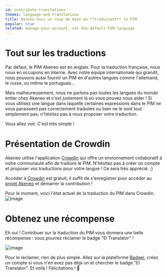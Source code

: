 ```yaml
---
id: contribute-translations
themes: language-and-translations
title: Donnez-nous un coup de main en **traduisant** le PIM
popular: true
related: manage-your-account, set-the-default-PIM-language
---
```


# Tout sur les traductions

Par défaut, le PIM Akeneo est en anglais. Pour la traduction française, nous nous en occupons en interne. Avec notre équipe internationale qui grandit, nous pouvons aussi fournir un PIM en d'autres langues comme l'allemand, le russe, ou même le portuguais...

Mais malheureusement, nous ne parlons pas toutes les langues du monde entier chez Akeneo et c'est justement là où vous pouvez nous aider ! Si vous utilisez une langue dans laquelle certaines expressions dans le PIM ne vous paraissent pas correctement traduites ou bien ne le sont tout simplement pas, n'hésitez pas à nous proposer votre traduction.

Vous allez voir. C'est très simple ! 

# Présentation de Crowdin

Akeneo utilise l'application [Crowdin](https://crowdin.com/) qui offre un envionnement collaboratif à notre communauté afin de traduire le PIM. N'hésitez pas à créer un compte et proposer vos traductions pour votre langue ! Ce sera très apprécié. ;)

Accéder à [Crowdin](https://crowdin.com/) est gratuit, il suffit de s'enregistrer pour accéder au [projet Akeneo](https://fr.crowdin.com/project/akeneo) et démarrer la contribution !

Pour le moment, voici l'état actuel de la traduction du PIM dans Crowdin.
![image](Crowdin_situation.png)

# Obtenez une récompense 

Eh oui ! Contribuer sur la traduction du PIM vous donnera une belle récompense : vous pourrez réclamer le badge "El Translator" !

![image](translator-badge.png)

Pour le réclamer, rien de plus simple. Allez sur la plateforme [Badger](http://badger.akeneo.com/), créez un compte si vous n'en avez pas déjà un et chercher le badge "El Translator". Et voilà ! Félicitations ! :tada:
